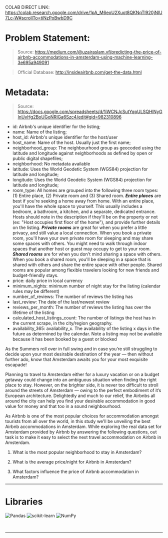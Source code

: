 
COLAB DIRECT LINK: 
<https://colab.research.google.com/drive/1pA_M6eoU2Xuot8QKNqTl920jNlU7Lc-W#scrollTo=tiNzPoBwbD9C>


# Problem Statement:

> Source: <https://medium.com/@uzairaslam.vf/predicting-the-price-of-airbnb-accommodations-in-amsterdam-using-machine-learning-3e695a949091>

> Official Database: <http://insideairbnb.com/get-the-data.html>

# Metadata: 
> Source: 
<https://docs.google.com/spreadsheets/d/1iWCNJcSutYqpULSQHlNyGInUvHg2BoUGoNRIGa6Szc4/edit#gid=982310896>
- id: Airbnb's unique identifier for the listing;
- name: Name of the listing;
- host_id: Airbnb's unique identifier for the host/user
- host_name: Name of the host. Usually just the first name;
- neighborhood_group: The neighbourhood group as geocoded using the latitude and longitude against neighborhoods as defined by open or public digital shapefiles;
- neighborhood: No metadata available
- latitude: Uses the World Geodetic System (WGS84) projection for latitude and longitude;
- longitude: Uses the World Geodetic System (WGS84) projection for latitude and longitude;
- room_type: All homes are grouped into the following three room types: (1) Entire place, (2) Private room and (3) Shared room. ***Entire places*** are best if you're seeking a home away from home. With an entire place, you'll have the whole space to yourself. This usually includes a bedroom, a bathroom, a kitchen, and a separate, dedicated entrance. Hosts should note in the description if they'll be on the property or not (ex: "Host occupies first floor of the home"), and provide further details on the listing. ***Private rooms*** are great for when you prefer a little privacy, and still value a local connection. When you book a private room, you'll have your own private room for sleeping and may share some spaces with others. You might need to walk through indoor spaces that another host or guest may occupy to get to your room. ***Shared rooms*** are for when you don't mind sharing a space with others. When you book a shared room, you'll be sleeping in a space that is shared with others and share the entire space with other people. Shared rooms are popular among flexible travelers looking for new friends and budget-friendly stays.
- price: daily price in local currency
- minimum_nights: minimum number of night stay for the listing (calendar rules may be different)
- number_of_reviews: The number of reviews the listing has
- last_review: The date of the last/newest review
- reviews_per_month: The number of reviews the listing has over the lifetime of the listing
- calculated_host_listings_count: The number of listings the host has in the current scrape, in the city/region geography.
- availability_365: avaliability_x. The availability of the listing x days in the future as determined by the calendar. Note a listing may not be available because it has been booked by a guest or blocked

As the Summers roll over in full swing and in case you’re still struggling to decide upon your most desirable destination of the year — then without further ado, know that Amsterdam awaits you for your most exquisite escapade!

Planning to travel to Amsterdam either for a luxury vacation or on a budget getaway could change into an ambiguous situation when finding the right place to stay. However, on the brighter side, it is never too difficult to stroll around the streets of Amsterdam — owing to the perfect embodiment of it’s European architecture. Delightedly and much to our relief, the Airbnbs all around the city can help you find your desirable accommodation in good value for money and that too in a sound neighbourhood.

As Airbnb is one of the most popular choices for accommodation amongst tourists from all over the world, in this study we'll be unveiling the best Airbnb accommodations in Amsterdam. While exploring the real data set for Amsterdam provided by Airbnb by answering the following questions, out task is to make it easy to select the next travel accommodation on Airbnb in Amsterdam.

1. What is the most popular neighborhood to stay in Amsterdam?

2. What is the average price/night for Airbnb in Amsterdam?

3. What factors influence the price of Airbnb accommodation in Amsterdam?

---
# Libraries
![Pandas](https://img.shields.io/badge/pandas-%23150458.svg?style=for-the-badge&logo=pandas&logoColor=white) ![scikit-learn](https://img.shields.io/badge/scikit--learn-%23F7931E.svg?style=for-the-badge&logo=scikit-learn&logoColor=white) ![NumPy](https://img.shields.io/badge/numpy-%23013243.svg?style=for-the-badge&logo=numpy&logoColor=white)

<div style="display: inline_block"><br> 
    
</div>

---
